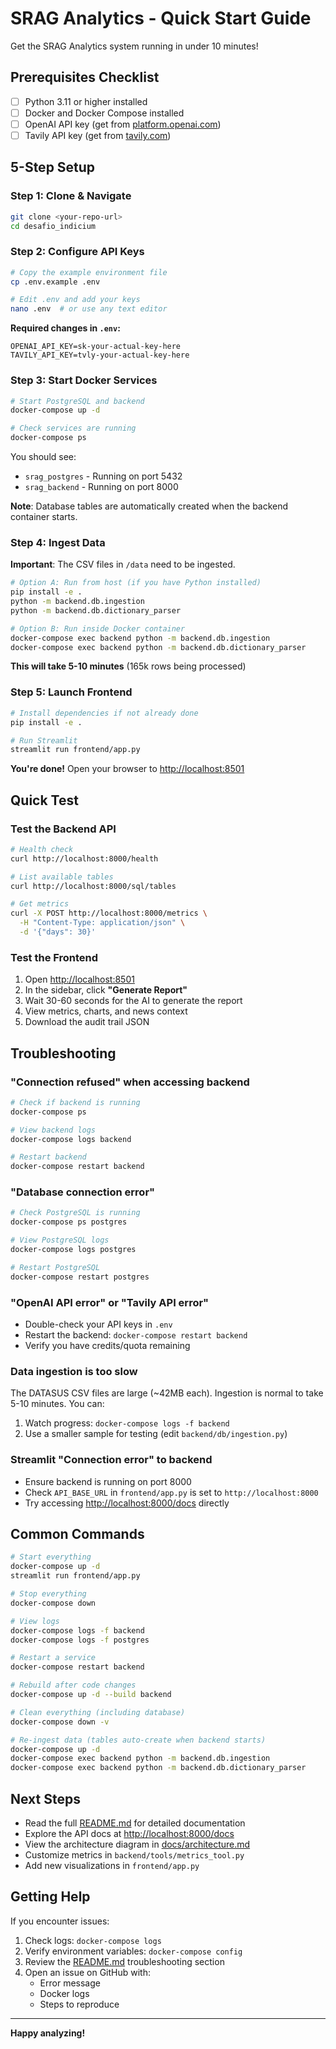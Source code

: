 # SRAG Analytics - Quick Start Guide

Get the SRAG Analytics system running in under 10 minutes!

## Prerequisites Checklist

- [ ] Python 3.11 or higher installed
- [ ] Docker and Docker Compose installed
- [ ] OpenAI API key (get from [platform.openai.com](https://platform.openai.com))
- [ ] Tavily API key (get from [tavily.com](https://tavily.com))

## 5-Step Setup

### Step 1: Clone & Navigate

```bash
git clone <your-repo-url>
cd desafio_indicium
```

### Step 2: Configure API Keys

```bash
# Copy the example environment file
cp .env.example .env

# Edit .env and add your keys
nano .env  # or use any text editor
```

**Required changes in `.env`:**
```env
OPENAI_API_KEY=sk-your-actual-key-here
TAVILY_API_KEY=tvly-your-actual-key-here
```

### Step 3: Start Docker Services

```bash
# Start PostgreSQL and backend
docker-compose up -d

# Check services are running
docker-compose ps
```

You should see:
- `srag_postgres` - Running on port 5432
- `srag_backend` - Running on port 8000

**Note**: Database tables are automatically created when the backend container starts.

### Step 4: Ingest Data

**Important**: The CSV files in `/data` need to be ingested.

```bash
# Option A: Run from host (if you have Python installed)
pip install -e .
python -m backend.db.ingestion
python -m backend.db.dictionary_parser

# Option B: Run inside Docker container
docker-compose exec backend python -m backend.db.ingestion
docker-compose exec backend python -m backend.db.dictionary_parser
```

**This will take 5-10 minutes** (165k rows being processed)

### Step 5: Launch Frontend

```bash
# Install dependencies if not already done
pip install -e .

# Run Streamlit
streamlit run frontend/app.py
```

**You're done!** Open your browser to [http://localhost:8501](http://localhost:8501)

## Quick Test

### Test the Backend API

```bash
# Health check
curl http://localhost:8000/health

# List available tables
curl http://localhost:8000/sql/tables

# Get metrics
curl -X POST http://localhost:8000/metrics \
  -H "Content-Type: application/json" \
  -d '{"days": 30}'
```

### Test the Frontend

1. Open [http://localhost:8501](http://localhost:8501)
2. In the sidebar, click **"Generate Report"**
3. Wait 30-60 seconds for the AI to generate the report
4. View metrics, charts, and news context
5. Download the audit trail JSON

## Troubleshooting

### "Connection refused" when accessing backend

```bash
# Check if backend is running
docker-compose ps

# View backend logs
docker-compose logs backend

# Restart backend
docker-compose restart backend
```

### "Database connection error"

```bash
# Check PostgreSQL is running
docker-compose ps postgres

# View PostgreSQL logs
docker-compose logs postgres

# Restart PostgreSQL
docker-compose restart postgres
```

### "OpenAI API error" or "Tavily API error"

- Double-check your API keys in `.env`
- Restart the backend: `docker-compose restart backend`
- Verify you have credits/quota remaining

### Data ingestion is too slow

The DATASUS CSV files are large (~42MB each). Ingestion is normal to take 5-10 minutes. You can:

1. Watch progress: `docker-compose logs -f backend`
2. Use a smaller sample for testing (edit `backend/db/ingestion.py`)

### Streamlit "Connection error" to backend

- Ensure backend is running on port 8000
- Check `API_BASE_URL` in `frontend/app.py` is set to `http://localhost:8000`
- Try accessing [http://localhost:8000/docs](http://localhost:8000/docs) directly

## Common Commands

```bash
# Start everything
docker-compose up -d
streamlit run frontend/app.py

# Stop everything
docker-compose down

# View logs
docker-compose logs -f backend
docker-compose logs -f postgres

# Restart a service
docker-compose restart backend

# Rebuild after code changes
docker-compose up -d --build backend

# Clean everything (including database)
docker-compose down -v

# Re-ingest data (tables auto-create when backend starts)
docker-compose up -d
docker-compose exec backend python -m backend.db.ingestion
docker-compose exec backend python -m backend.db.dictionary_parser
```

## Next Steps

- Read the full [README.md](README.md) for detailed documentation
- Explore the API docs at [http://localhost:8000/docs](http://localhost:8000/docs)
- View the architecture diagram in [docs/architecture.md](docs/architecture.md)
- Customize metrics in `backend/tools/metrics_tool.py`
- Add new visualizations in `frontend/app.py`

## Getting Help

If you encounter issues:

1. Check logs: `docker-compose logs`
2. Verify environment variables: `docker-compose config`
3. Review the [README.md](README.md) troubleshooting section
4. Open an issue on GitHub with:
   - Error message
   - Docker logs
   - Steps to reproduce

---

**Happy analyzing!**